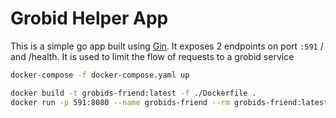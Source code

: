 # Grobid Helper App

This is a simple go app built using [Gin](https://github.com/gin-gonic/gin). It exposes 2 endpoints on port `:591` / and /health.  It is used to limit the flow of requests to a grobid service

```bash
docker-compose -f docker-compose.yaml up
```

```bash
docker build -t grobids-friend:latest -f ./Dockerfile .
docker run -p 591:8080 --name grobids-friend --rm grobids-friend:latest  
```